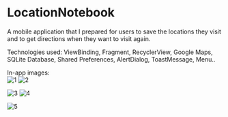 # LocationNotebook
A mobile application that I prepared for users to save the locations they visit and to get directions when they want to visit again.  

Technologies used: ViewBinding, Fragment, RecyclerView, Google Maps, SQLite Database, Shared Preferences, AlertDialog, ToastMessage, Menu..  

In-app images:  
![1](https://github.com/AliBoranYilmaz/LocationNotebook/assets/97710270/9d4ddcff-3428-46b7-b096-9c98821a2636)  ![2](https://github.com/AliBoranYilmaz/LocationNotebook/assets/97710270/a32de909-9af9-4d50-b13f-cf7a2c93a155)  

![3](https://github.com/AliBoranYilmaz/LocationNotebook/assets/97710270/6e08cf8f-06db-485c-a582-90d8830ebb16)  ![4](https://github.com/AliBoranYilmaz/LocationNotebook/assets/97710270/f045f906-03d1-4d41-98a4-0c132fef0569)

![5](https://github.com/AliBoranYilmaz/LocationNotebook/assets/97710270/595e6dff-7b3d-4083-ba7e-df9ad41584d4)  
